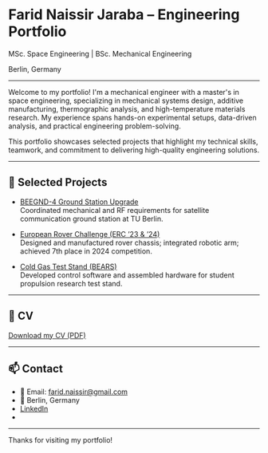 # Farid Naissir Jaraba – Engineering Portfolio

MSc. Space Engineering | BSc. Mechanical Engineering

Berlin, Germany

---

Welcome to my portfolio! I'm a mechanical engineer with a master's in space engineering, specializing in mechanical systems design, additive manufacturing, thermographic analysis, and high-temperature materials research. My experience spans hands-on experimental setups, data-driven analysis, and practical engineering problem-solving.

This portfolio showcases selected projects that highlight my technical skills, teamwork, and commitment to delivering high-quality engineering solutions.

---

## 📌 Selected Projects

- [BEEGND-4 Ground Station Upgrade](projects/BEEGND4.md)  
  Coordinated mechanical and RF requirements for satellite communication ground station at TU Berlin.

- [European Rover Challenge (ERC ’23 & ’24)](projects/ERC.md)  
  Designed and manufactured rover chassis; integrated robotic arm; achieved 7th place in 2024 competition.

- [Cold Gas Test Stand (BEARS)](projects/ColdGas.md)  
  Developed control software and assembled hardware for student propulsion research test stand.

---

## 💼 CV

[Download my CV (PDF)](https://github.com/faridnj8/faridnj_portfolio/raw/main/CV_Farid%20Naissir.pdf)

---

## 📫 Contact

- 📧 Email: farid.naissir@gmail.com
- 📍 Berlin, Germany
- [LinkedIn](www.linkedin.com/in/faridnj)
- 

---

Thanks for visiting my portfolio!
